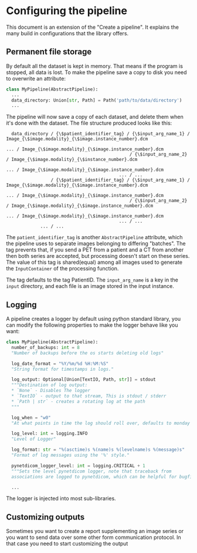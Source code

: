 # Configuring the pipeline

This document is an extension of the "Create a pipeline". It explains the many
build in configurations that the library offers.

## Permanent file storage

By default all the dataset is kept in memory. That means if the program is
stopped, all data is lost.
To make the pipeline save a copy to disk you need to overwrite an attribute:

```python
class MyPipeline(AbstractPipeline):
  ...
  data_directory: Union[str, Path] = Path('path/to/data/directory')
  ...
```

The pipeline will now save a copy of each dataset, and delete them when
it's done with the dataset. The file structure produced looks like this:

```text
  data_directory / {\$patient_identifier_tag} / {\$input_arg_name_1} / Image_{\$image.modality}_{\$image.instance_number}.dcm
                                                                           ... / Image_{\$image.modality}_{\$image.instance_number}.dcm
                                               / {\$input_arg_name_2} / Image_{\$image.modality}_{\$instance_number}.dcm
                                                                           ... / Image_{\$image.modality}_{\$image.instance_number}.dcm
                                           ... / ...
                 / {\$patient_identifier_tag} / {\$input_arg_name_1} / Image_{\$image.modality}_{\$image.instance_number}.dcm
                                                                           ... / Image_{\$image.modality}_{\$image.instance_number}.dcm
                                               / {\$input_arg_name_2} / Image_{\$image.modality}_{\$image.instance_number}.dcm
                                                                           ... / Image_{\$image.modality}_{\$image.instance_number}.dcm
                                           ... / ...
             ... / ...
```

The `patient_identifier_tag` is another `AbstractPipeline` attribute, which the
pipeline uses to separate images belonging to differing "batches".
The tag prevents that, if you send a PET from a patient and a CT from another
then both series are accepted, but processing doesn't start on these series.
The value of this tag is shared(equal) among all images used to generate the
`InputContainer` of the processing function.

The tag defaults to the tag PatientID. The `input_arg_name` is a key in the
`input` directory, and each file is an image stored in the input instance.

## Logging

A pipeline creates a logger by default using python standard library, you can modify the following properties to make the logger behave like you want:

```python
class MyPipeline(AbstractPipeline):
  number_of_backups: int = 8
  "Number of backups before the os starts deleting old logs"

  log_date_format = "%Y/%m/%d %H:%M:%S"
  "String format for timestamps in logs."

  log_output: Optional[Union[TextIO, Path, str]] = stdout
  """Destination of log output:
  * `None` - Disables The logger
  * `TextIO` - output to that stream, This is stdout / stderr
  * `Path | str` - creates a rotating log at the path
  """

  log_when = "w0"
  "At what points in time the log should roll over, defaults to monday midnight"

  log_level: int = logging.INFO
  "Level of Logger"

  log_format: str = "%(asctime)s %(name)s %(levelname)s %(message)s"
  "Format of log messages using the '%' style."

  pynetdicom_logger_level: int = logging.CRITICAL + 1
  """Sets the level pynetdicom logger, note that traceback from
  associations are logged to pynetdicom, which can be helpful for bugfixing"""

  ...
```

The logger is injected into most sub-libraries.

## Customizing outputs

Sometimes you want to create a report supplementing an image series or you want to send data over some other form communication protocol. In that case you need to start customizing the output

